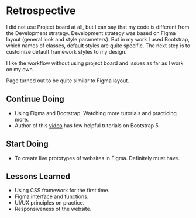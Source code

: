 # Retrospective

<!--
  compare your Development Strategy to your Project Board
  how different was your planned tasks from what you actually built?
  building something very different from your plan is not a bad thing!
  what counts is that you learn from your mistakes and make a better plan next time.
-->

I did not use Project board at all, but I can say that my code is different from the Development strategy. Development strategy was based on Figma layout (general look and style parameters). But in my work I used Bootstrap, which names of classes, default styles are quite specific. The next step is to customize default framework styles to my design.

I like the workflow without using project board and issues as far as I work on my own.

Page turned out to be quite similar to Figma layout.

## Continue Doing

<!--
  what did your group that worked vwell
  agree to keep doing these in the next project
  this could be about anything. communication, code, review, ...
  examples (be specific!):
  - making small, well-named commits
  - using the `help-wanted` label
-->

- Using Figma and Bootstrap. Watching more tutorials and practicing more.
- Author of this [video](https://www.youtube.com/watch?v=c9B4TPnak1A) has few helpful tutorials on Bootstrap 5.

## Start Doing

<!--
  what ideas does your group have for making a better project next time?
  agree to give these things a try in the next projec
  this could be about anything. communication, code, review, ...
  examples (be specific!):
  - use @mentions more often
  - use the github integration in slack. /github
-->

- To create live prototypes of websites in Figma. Definitely must have.

## Lessons Learned

<!--
  what cool things or general lessons has your team learned?
  This can be about anything! code, collaboration, git, github, ...
-->

- Using CSS framework for the first time.
- Figma interface and functions.
- UI/UX principles on practice.
- Responsiveness of the website.
